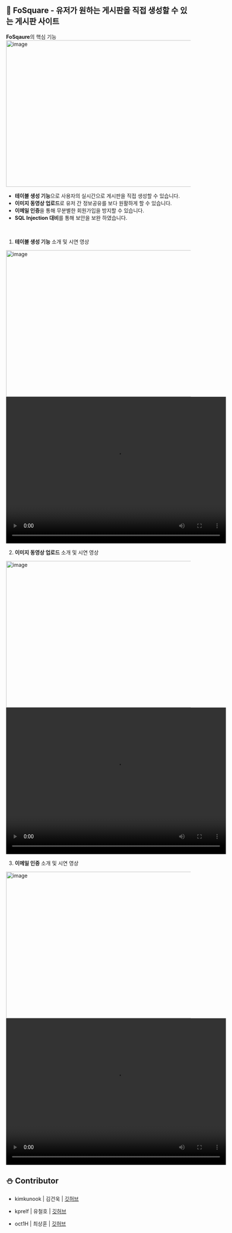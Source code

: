 ## 🎄 **FoSquare - 유저가 원하는 게시판을 직접 생성할 수 있는 게시판 사이트**  

**FoSqaure**의 핵심 기능
<br>
<img width="600" height="400" alt="image" src="https://github.com/user-attachments/assets/1041f1d1-b809-4728-bf0d-7d61f390fe54" />
<br>
- **테이블 생성 기능**으로 사용자의 실시간으로 게시판을 직접 생성할 수 있습니다.  
- **이미지 동영상 업로드**로 유저 간 정보공유를 보다 원활하게 할 수 있습니다.  
- **이메일 인증**을 통해 무분별한 회원가입을 방지할 수 있습니다.
- **SQL Injection 대비**를 통해 보안을 보완 하였습니다.
<br>




1. **테이블 생성 기능** 소개 및 시연 영상
     
<img width="600" height="400" alt="image" src="https://github.com/user-attachments/assets/18a179b6-dec6-47ec-8fcd-5a0c52593063" />

<video width="600" height="400" controls>
  <source src="https://github.com/user-attachments/assets/ff381cd4-73de-4259-b3fd-22ef681b5e66" type="video/mp4">
  브라우저가 video 태그를 지원하지 않습니다.
</video>

2. **이미지 동영상 업로드** 소개 및 시연 영상

<img width="600" height="400" alt="image" src="https://github.com/user-attachments/assets/bc7cf2db-71e1-402c-ae75-76e6611d059f" />

<video width="600" height="400" controls>
  <source src="https://github.com/user-attachments/assets/a304bcd2-20d2-438f-b855-7d5e087e60fa" type="video/mp4">
  브라우저가 video 태그를 지원하지 않습니다.
</video>

3. **이메일 인증** 소개 및 시연 영상 

<img width="600" height="400" alt="image" src="https://github.com/user-attachments/assets/ec98a37a-1e92-4e9d-9bc3-ea21ccc01e6c" />

<video width="600" height="400" controls>
  <source src="https://github.com/user-attachments/assets/2d0e2c61-e3e1-4de9-bc1a-99a3922e67bf" type="video/mp4">
  브라우저가 video 태그를 지원하지 않습니다.
</video>


<br>


## ⛄ Contributor

+ kimkunook | 김건욱 | [깃허브](https://github.com/kimkunook)

+ kprelf | 유철호 | [깃허브](https://github.com/kprelf)

+ oct1H | 최상훈 | [깃허브](https://github.com/oct1H)
